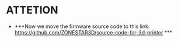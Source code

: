 # ATTETION
- ***Now we move the firmware source code to this link: https://github.com/ZONESTAR3D/source-code-for-3d-printer ***